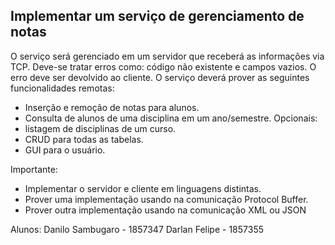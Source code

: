 ## Implementar um serviço de gerenciamento de notas 

O serviço será gerenciado em um servidor que receberá as informações via TCP. Deve-se tratar erros como: código não existente e campos vazios.
O erro deve ser devolvido ao cliente.
O serviço deverá prover as seguintes funcionalidades remotas:
- Inserção e remoção de notas para alunos.
- Consulta de alunos de uma disciplina em um ano/semestre.
Opcionais:
- listagem de disciplinas de um curso.
- CRUD para todas as tabelas.
- GUI para o usuário.

Importante:
- Implementar o servidor e cliente em linguagens distintas.
- Prover uma implementação usando na comunicação Protocol Buffer.
- Prover outra implementação usando na comunicação XML ou JSON

Alunos:
Danilo Sambugaro - 1857347
Darlan Felipe - 1857355